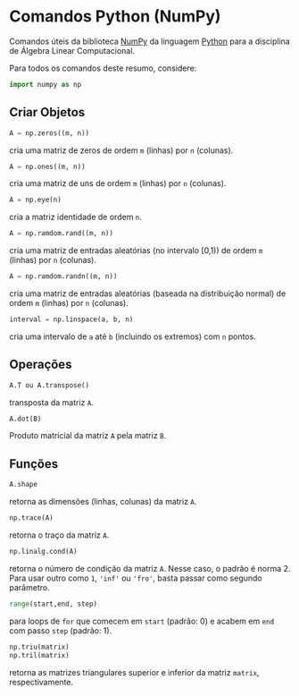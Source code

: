 # Comandos Python (NumPy)

Comandos úteis da biblioteca [NumPy] da linguagem [Python] para a disciplina de Álgebra Linear Computacional.

Para todos os comandos deste resumo, considere:
```python
import numpy as np
```

## Criar Objetos

```python
A = np.zeros((m, n))
```
cria uma matriz de zeros de ordem `m` (linhas) por `n` (colunas).

```python
A = np.ones((m, n))
```
cria uma matriz de uns de ordem `m` (linhas) por `n` (colunas).

```python
A = np.eye(n)
```
cria a matriz identidade de ordem `n`.

```python
A = np.ramdom.rand((m, n))
```
cria uma matriz de entradas aleatórias (no intervalo [0,1)) de ordem `m` (linhas) por `n` (colunas).

```python
A = np.ramdom.randn((m, n))
```
cria uma matriz de entradas aleatórias (baseada na distribuição normal) de ordem `m` (linhas) por `n` (colunas).

```python
interval = np.linspace(a, b, n)
```
cria uma intervalo de `a` até `b` (incluindo os extremos) com `n` pontos.

## Operações

```python
A.T ou A.transpose()
```
transposta da matriz `A`.

```python
A.dot(B)
```
Produto matricial da matriz `A` pela matriz `B`.

## Funções

```python
A.shape
```
retorna as dimensões (linhas, colunas) da matriz `A`.

```python
np.trace(A)
```
retorna o traço da matriz `A`.

```python
np.linalg.cond(A)
```
retorna o número de condição da matriz `A`. Nesse caso, o padrão é norma 2. Para usar outro como `1`, `'inf'` ou `'fro'`, basta passar como segundo parâmetro.

```python
range(start,end, step)
```
para loops de `for` que comecem em `start` (padrão: 0) e acabem em `end` com passo `step` (padrão: 1).

```python
np.triu(matrix)
np.tril(matrix)
```
retorna as matrizes triangulares superior e inferior da matriz `matrix`, respectivamente.

[Python]: https://www.python.org/
[NumPy]: https://numpy.org/
